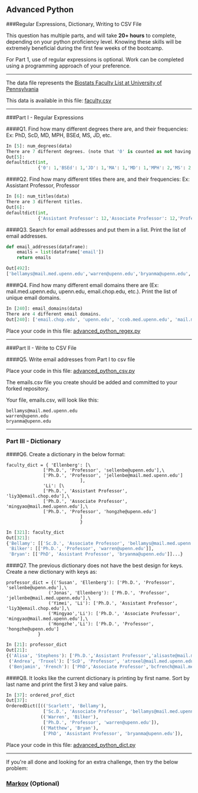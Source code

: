 ## Advanced Python    

###Regular Expressions, Dictionary, Writing to CSV File  

This question has multiple parts, and will take **20+ hours** to complete, depending on your python proficiency level.  Knowing these skills will be extremely beneficial during the first few weeks of the bootcamp.

For Part 1, use of regular expressions is optional.  Work can be completed using a programming approach of your preference. 

---

The data file represents the [Biostats Faculty List at University of Pennsylvania](http://www.med.upenn.edu/cceb/biostat/faculty.shtml)

This data is available in this file:  [faculty.csv](python/faculty.csv)

--- 

###Part I - Regular Expressions  


####Q1. Find how many different degrees there are, and their frequencies: Ex:  PhD, ScD, MD, MPH, BSEd, MS, JD, etc.
```python
In [5]: num_degrees(data)
There are 7 different degrees. (note that '0' is counted as not having a degree)
Out[5]: 
defaultdict(int,
            {'0': 1,'BSEd': 1,'JD': 1,'MA': 1,'MD': 1,'MPH': 2,'MS': 2,'PhD': 31,'ScD': 6})
```

####Q2. Find how many different titles there are, and their frequencies:  Ex:  Assistant Professor, Professor

```python
In [6]: num_titles(data)
There are 3 different titles.
Out[6]: 
defaultdict(int,
            {'Assistant Professor': 12,'Associate Professor': 12,'Professor': 13})
```

####Q3. Search for email addresses and put them in a list.  Print the list of email addresses.

```python
def email_addresses(dataframe):
    emails = list(dataframe['email'])
    return emails
```
	
```python
Out[492]: 
['bellamys@mail.med.upenn.edu','warren@upenn.edu','bryanma@upenn.edu','jinboche@upenn.edu','sellenbe@upenn.edu','jellenbe@mail.med.upenn.edu','ruifeng@upenn.edu','bcfrench@mail.med.upenn.edu','pgimotty@upenn.edu','wguo@mail.med.upenn.edu','hsu9@mail.med.upenn.edu','rhubb@mail.med.upenn.edu','whwang@mail.med.upenn.edu','mjoffe@mail.med.upenn.edu','jrlandis@mail.med.upenn.edu','liy3@email.chop.edu','mingyao@mail.med.upenn.edu','hongzhe@upenn.edu','rlocalio@upenn.edu','nanditam@mail.med.upenn.edu','knashawn@mail.med.upenn.edu','propert@mail.med.upenn.edu','mputt@mail.med.upenn.edu','sratclif@upenn.edu','michross@upenn.edu','jaroy@mail.med.upenn.edu','msammel@cceb.med.upenn.edu','shawp@upenn.edu','rshi@mail.med.upenn.edu','hshou@mail.med.upenn.edu','jshults@mail.med.upenn.edu','alisaste@mail.med.upenn.edu','atroxel@mail.med.upenn.edu','rxiao@mail.med.upenn.edu','sxie@mail.med.upenn.edu','dxie@upenn.edu','weiyang@mail.med.upenn.edu']
```

####Q4. Find how many different email domains there are (Ex:  mail.med.upenn.edu, upenn.edu, email.chop.edu, etc.).  Print the list of unique email domains.

```python
In [240]: email_domains(data)
There are 4 different email domains.
Out[240]: ['email.chop.edu', 'upenn.edu', 'cceb.med.upenn.edu', 'mail.med.upenn.edu']
```

Place your code in this file: [advanced_python_regex.py](python/advanced_python_regex.py)

---

###Part II - Write to CSV File

####Q5.  Write email addresses from Part I to csv file

Place your code in this file: [advanced_python_csv.py](python/advanced_python_csv.py)

The emails.csv file you create should be added and committed to your forked repository.

Your file, emails.csv, will look like this:
```
bellamys@mail.med.upenn.edu
warren@upenn.edu
bryanma@upenn.edu
```

---

### Part III - Dictionary

####Q6.  Create a dictionary in the below format:
```
faculty_dict = { 'Ellenberg': [\
              ['Ph.D.', 'Professor', 'sellenbe@upenn.edu'],\
              ['Ph.D.', 'Professor', 'jellenbe@mail.med.upenn.edu']
                            ],
              'Li': [\
              ['Ph.D.', 'Assistant Professor', 'liy3@email.chop.edu'],\
              ['Ph.D.', 'Associate Professor', 'mingyao@mail.med.upenn.edu'],\
              ['Ph.D.', 'Professor', 'hongzhe@upenn.edu']
                            ]
							}
```
			
```python
In [321]: faculty_dict
Out[321]: 
{'Bellamy': [['Sc.D.', 'Associate Professor', 'bellamys@mail.med.upenn.edu']],
 'Bilker': [['Ph.D.', 'Professor', 'warren@upenn.edu']],
 'Bryan': [['PhD', 'Assistant Professor', 'bryanma@upenn.edu']]...}
```
 
####Q7.  The previous dictionary does not have the best design for keys.  Create a new dictionary with keys as:

```
professor_dict = {('Susan', 'Ellenberg'): ['Ph.D.', 'Professor', 'sellenbe@upenn.edu'],\
                ('Jonas', 'Ellenberg'): ['Ph.D.', 'Professor', 'jellenbe@mail.med.upenn.edu'],\
                ('Yimei', 'Li'): ['Ph.D.', 'Assistant Professor', 'liy3@email.chop.edu'],\
                ('Mingyao','Li'): ['Ph.D.', 'Associate Professor', 'mingyao@mail.med.upenn.edu'],\
                ('Hongzhe','Li'): ['Ph.D.', 'Professor', 'hongzhe@upenn.edu']
            }
```

```python
In [21]: professor_dict
Out[21]: 
{('Alisa', 'Stephens'): ['Ph.D.','Assistant Professor','alisaste@mail.med.upenn.edu'],
 ('Andrea', 'Troxel'): ['ScD', 'Professor', 'atroxel@mail.med.upenn.edu'],
 ('Benjamin', 'French'): ['PhD','Associate Professor','bcfrench@mail.med.upenn.edu']...}
```

####Q8.  It looks like the current dictionary is printing by first name.  Sort by last name and print the first 3 key and value pairs.  

```python
In [37]: ordered_prof_dict
Out[37]: 
OrderedDict([(('Scarlett', 'Bellamy'),
              ['Sc.D.', 'Associate Professor', 'bellamys@mail.med.upenn.edu']),
             (('Warren', 'Bilker'),
              ['Ph.D.', 'Professor', 'warren@upenn.edu']),
             (('Matthew', 'Bryan'),
              ['PhD', 'Assistant Professor', 'bryanma@upenn.edu']),
```
			  
Place your code in this file: [advanced_python_dict.py](python/advanced_python_dict.py)

--- 

If you're all done and looking for an extra challenge, then try the below problem:  

### [Markov](python/markov.py) (Optional)

